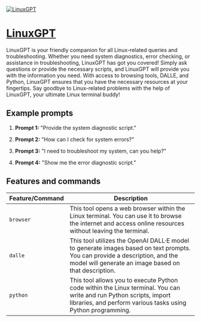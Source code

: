 [![LinuxGPT](https://files.oaiusercontent.com/file-qHbXaRuLZE9gsQileEIE9YF8?se=2123-10-17T09%3A26%3A21Z&sp=r&sv=2021-08-06&sr=b&rscc=max-age%3D31536000%2C%20immutable&rscd=attachment%3B%20filename%3D6f37cd11-a8a1-4cab-aa68-80cfda4d1187.webp&sig=tL7Ox6RpPSIHS6QJc5mYDUkrs4/TXLx3cjCV6N1Iv7U%3D)](https://chat.openai.com/g/g-ntiiDLMFn-linuxgpt)

# [LinuxGPT](https://chat.openai.com/g/g-ntiiDLMFn-linuxgpt)

LinuxGPT is your friendly companion for all Linux-related queries and troubleshooting. Whether you need system diagnostics, error checking, or assistance in troubleshooting, LinuxGPT has got you covered! Simply ask questions or provide the necessary scripts, and LinuxGPT will provide you with the information you need. With access to browsing tools, DALLE, and Python, LinuxGPT ensures that you have the necessary resources at your fingertips. Say goodbye to Linux-related problems with the help of LinuxGPT, your ultimate Linux terminal buddy!

## Example prompts

1. **Prompt 1:** "Provide the system diagnostic script."

2. **Prompt 2:** "How can I check for system errors?"

3. **Prompt 3:** "I need to troubleshoot my system, can you help?"

4. **Prompt 4:** "Show me the error diagnostic script."


## Features and commands

| Feature/Command | Description |
| --- | --- |
| `browser` | This tool opens a web browser within the Linux terminal. You can use it to browse the internet and access online resources without leaving the terminal. |
| `dalle` | This tool utilizes the OpenAI DALL·E model to generate images based on text prompts. You can provide a description, and the model will generate an image based on that description. |
| `python` | This tool allows you to execute Python code within the Linux terminal. You can write and run Python scripts, import libraries, and perform various tasks using Python programming. |